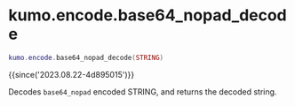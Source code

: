 # kumo.encode.base64_nopad_decode

```lua
kumo.encode.base64_nopad_decode(STRING)
```

{{since('2023.08.22-4d895015')}}

Decodes `base64_nopad` encoded STRING, and returns the decoded string.

